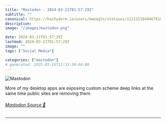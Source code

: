 ```yaml
---
title: "Mastodon - 2024-03-21T01:57:29Z"
subtitle: ""
canonical: https://hachyderm.io/users/mweagle/statuses/112131194846781965
description:
image: "/images/mastodon.png"

date: 2024-03-21T01:57:29Z
lastmod: 2024-03-21T01:57:29Z
image: ""
tags: ["Social Media"]

categories: ["mastodon"]
# generated: 2025-03-16T12:33:30-04:00
---
```

![Mastodon](/images/mastodon.png)

<p>More of my desktop apps are exposing custom scheme deep links at the same time public sites are removing them.</p>


###### [Mastodon Source 🐘](https://hachyderm.io/@mweagle/112131194846781965)

___
